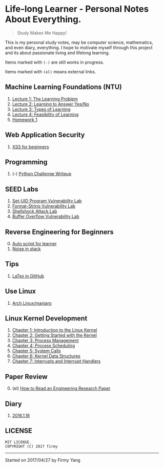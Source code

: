 # Life-long Learner - Personal Notes About Everything.

> Study Makes Me Happy!

This is my personal study notes, may be computer science, mathematics, and even diary, everything. I hope to motivate myself through this project and its about passionate living and lifelong learning.

Items marked with `(-)` are still works in progress.

Items marked with `(el)` means external links.

Machine Learning Foundations (NTU)
---
1. [Lecture 1: The Learning Problem](./ML-foundations/lecture-1.md)
2. [Lecture 2: Learning to Answer Yes/No](./ML-foundations/lecture-2.md)
3. [Lecture 3: Types of Learning](./ML-foundations/lecture-3.md)
4. [Lecture 4: Feasibility of Learning](./ML-foundations/lecture-4.md)
5. [Homework 1](./ML-foundations/hw1_Sol.md)

Web Application Security
---
1. [XSS for beginners](./web-application-security/XSS-for-beginners.md)

Programming
---
1. (-) [Python Challenge Writeup](./programming/python-challenge-writeup.md)

SEED Labs
---
1. [Set-UID Program Vulnerability Lab](./SEED-labs/set_uid-program-vulnerability-lab.md)
2. [Format-String Vulnerability Lab](./SEED-labs/format_string-vulnerability-lab.md)
3. [Shellshock Attack Lab](./SEED-labs/shellshock-attack-lab.md)
4. [Buffer Overflow Vulnerability Lab](./SEED-labs/buffer-overflow-vulnerability-lab.md)

Reverse Engineering for Beginners
---
0. [Auto script for learner](./RE4B/auto.sh)
1. [Noise in stack](./RE4B/noise-in-stack.md)

Tips
---
1. [LaTex in GitHub](./tips/LaTex-in-github.md)

Use Linux
---
1. [Arch Linux/manjaro](./use-Linux/arch-linux.md)

Linux Kernel Development
---
1. [Chapter 1: Introduction to the Linux Kernel](./linux-kernel-development/chapter-1.md)
2. [Chapter 2: Getting Started with the Kernel](./linux-kernel-development/chapter-2.md)
3. [Chapter 3: Process Management](./linux-kernel-development/chapter-3.md)
4. [Chapter 4: Process Scheduling](./linux-kernel-development/chapter-4.md)
5. [Chapter 5: System Calls](./linux-kernel-development/chapter-5.md)
6. [Chapter 6: Kernel Data Structures](./linux-kernel-development/chapter-6.md)
7. [Chapter 7: Interrupts and Interrupt Handlers](./linux-kernel-development/chapter-7.md)

Paper Review
---
0. (el) [How to Read an Engineering Research Paper](http://cseweb.ucsd.edu/~wgg/CSE210/howtoread.html)

Diary
---
1. [2016.1.18](./diary/2016-1-18.md)

## LICENSE
```
MIT LICENSE.
COPYRIGHT (C) 2017 firmy
```
---
Started on 2017/04/27 by Firmy Yang
